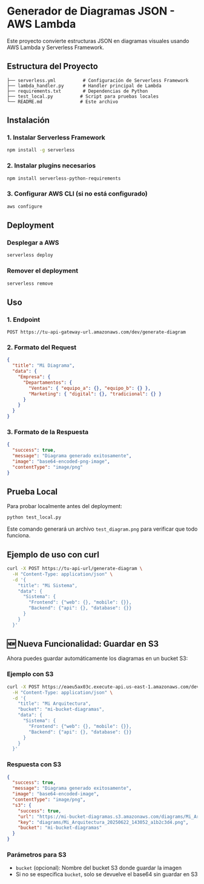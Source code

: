 # Generador de Diagramas JSON - AWS Lambda

Este proyecto convierte estructuras JSON en diagramas visuales usando AWS Lambda y Serverless Framework.

## Estructura del Proyecto

```
├── serverless.yml          # Configuración de Serverless Framework
├── lambda_handler.py       # Handler principal de Lambda
├── requirements.txt        # Dependencias de Python
├── test_local.py          # Script para pruebas locales
└── README.md              # Este archivo
```

## Instalación

### 1. Instalar Serverless Framework

```bash
npm install -g serverless
```

### 2. Instalar plugins necesarios

```bash
npm install serverless-python-requirements
```

### 3. Configurar AWS CLI (si no está configurado)

```bash
aws configure
```

## Deployment

### Desplegar a AWS

```bash
serverless deploy
```

### Remover el deployment

```bash
serverless remove
```

## Uso

### 1. Endpoint

```
POST https://tu-api-gateway-url.amazonaws.com/dev/generate-diagram
```

### 2. Formato del Request

```json
{
  "title": "Mi Diagrama",
  "data": {
    "Empresa": {
      "Departamentos": {
        "Ventas": { "equipo_a": {}, "equipo_b": {} },
        "Marketing": { "digital": {}, "tradicional": {} }
      }
    }
  }
}
```

### 3. Formato de la Respuesta

```json
{
  "success": true,
  "message": "Diagrama generado exitosamente",
  "image": "base64-encoded-png-image",
  "contentType": "image/png"
}
```

## Prueba Local

Para probar localmente antes del deployment:

```bash
python test_local.py
```

Este comando generará un archivo `test_diagram.png` para verificar que todo funciona.

## Ejemplo de uso con curl

```bash
curl -X POST https://tu-api-url/generate-diagram \
  -H "Content-Type: application/json" \
  -d '{
    "title": "Mi Sistema",
    "data": {
      "Sistema": {
        "Frontend": {"web": {}, "mobile": {}},
        "Backend": {"api": {}, "database": {}}
      }
    }
  }'
```

## 🆕 Nueva Funcionalidad: Guardar en S3

Ahora puedes guardar automáticamente los diagramas en un bucket S3:

### Ejemplo con S3

```bash
curl -X POST https://eaeu5ax03c.execute-api.us-east-1.amazonaws.com/dev/generate-diagram \
  -H "Content-Type: application/json" \
  -d '{
    "title": "Mi Arquitectura",
    "bucket": "mi-bucket-diagramas",
    "data": {
      "Sistema": {
        "Frontend": {"web": {}, "mobile": {}},
        "Backend": {"api": {}, "database": {}}
      }
    }
  }'
```

### Respuesta con S3

```json
{
  "success": true,
  "message": "Diagrama generado exitosamente",
  "image": "base64-encoded-image",
  "contentType": "image/png",
  "s3": {
    "success": true,
    "url": "https://mi-bucket-diagramas.s3.amazonaws.com/diagrams/Mi_Arquitectura_20250622_143052_a1b2c3d4.png",
    "key": "diagrams/Mi_Arquitectura_20250622_143052_a1b2c3d4.png",
    "bucket": "mi-bucket-diagramas"
  }
}
```

### Parámetros para S3

- `bucket` (opcional): Nombre del bucket S3 donde guardar la imagen
- Si no se especifica `bucket`, solo se devuelve el base64 sin guardar en S3
